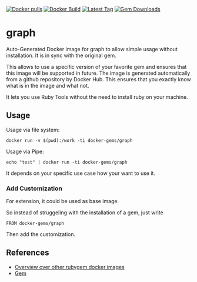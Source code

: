 [![Docker pulls](https://img.shields.io/docker/pulls/rubygem/graph.svg)](https://hub.docker.com/r/rubygem/graph/)
[![Docker Build](https://img.shields.io/docker/automated/rubygem/graph.svg)](https://hub.docker.com/r/rubygem/graph/)
[![Latest Tag](https://img.shields.io/github/tag/docker-rubygem/graph.svg)](https://hub.docker.com/r/rubygem/graph/)
[![Gem Downloads](https://img.shields.io/gem/dt/graph.svg)](https://rubygems.org/gems/graph/)
# graph

Auto-Generated Docker image for graph to allow simple usage without installation.
It is in sync with the original gem.

This allows to use a specific version of your favorite gem and ensures that this image will be supported in future.
The image is generated automatically from a github repository by Docker Hub.
This ensures that you exactly know what is in the image and what not.

It lets you use Ruby Tools without the need to install ruby on your machine.

## Usage

Usage via file system:

`docker run -v $(pwd):/work -ti docker-gems/graph`

Usage via Pipe:

`echo "test" | docker run -ti docker-gems/graph`

It depends on your specific use case how your want to use it.

### Add Customization

For extension, it could be used as base image.

So instead of struggeling with the installation of a gem, just write

`FROM docker-gems/graph`

Then add the customization.

## References

 - [Overview over other rubygem docker images](https://github.com/thinkbot/docker-rubygem)
 - [Gem](https://rubygems.org/gems/graph/)

